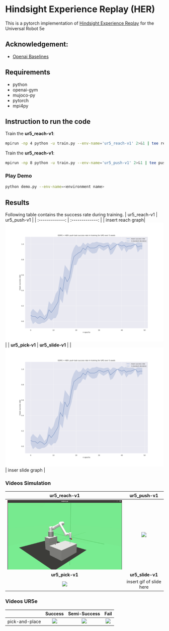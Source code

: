 # Hindsight Experience Replay (HER)
This is a pytorch implementation of [Hindsight Experience Replay](https://arxiv.org/abs/1707.01495) for the Universal Robot 5e

## Acknowledgement:
- [Openai Baselines](https://github.com/openai/baselines)

## Requirements
- python
- openai-gym
- mujoco-py
- pytorch
- mpi4py

## Instruction to run the code
Train the **ur5_reach-v1**:
```bash
mpirun -np 4 python -u train.py --env-name='ur5_reach-v1' 2>&1 | tee reach.log
```
Train the **ur5_reach-v1**:
```bash
mpirun -np 8 python -u train.py --env-name='ur5_push-v1' 2>&1 | tee push.log
```

### Play Demo
```bash
python demo.py --env-name=<environment name>
```

## Results
Following table contains the success rate during training.
| ur5_reach-v1 | ur5_push-v1 |
| :-------------: | :-------------: |
| insert reach graph| <img src="https://raw.githubusercontent.com/stefanwanckel/DRL/master/hindsight-experience-replay-ur5/Results/figures/success_rate_ur5push.svg" width=600> |
| **ur5_pick-v1** | **ur5_slide-v1** |
| <img src="https://raw.githubusercontent.com/stefanwanckel/DRL/master/hindsight-experience-replay-ur5/Results/figures/success_rate_ur5push.svg" width=600> | inser slide graph |
### Videos Simulation
| ur5_reach-v1 | ur5_push-v1 |
| :-------------: | :-------------: |
| <img src="https://raw.githubusercontent.com/stefanwanckel/DRL/master/hindsight-experience-replay-ur5/Results/videos/ur5_reach-v1_ddpg-her_2021-05-07.gif" width=600> | <img src="https://raw.githubusercontent.com/stefanwanckel/DRL/master/hindsight-experience-replay-ur5/Results/videos/ur5_push-v1_ddpg-her_2021-05-13.gif" width=600> |
| **ur5_pick-v1** | **ur5_slide-v1** |
|<img src="https://raw.githubusercontent.com/stefanwanckel/DRL/master/hindsight-experience-replay-ur5/Results/videos/ur5_pick-v1_ddpg-her_2021-05-20.gif" width=600> | insert gif of slide here |

### Videos UR5e
| | Success | Semi-Success | Fail |
| :-------------: | :-------------: | :-------------: | :-------------: | 
| pick-and-place | <img src="https://raw.githubusercontent.com/stefanwanckel/DRL/hindsight-experience-replay-ur5/Results/pick_and_place/videos_pnp_real/vid_4.gif" width=300> | <img src="https://raw.githubusercontent.com/stefanwanckel/DRL/hindsight-experience-replay-ur5/Results/pick_and_place/videos_pnp_real/vid_17.gif" width=300> | <img src="https://raw.githubusercontent.com/stefanwanckel/DRL/hindsight-experience-replay-ur5/Results/pick_and_place/videos_pnp_real/vid_18.gif" width=300> |



